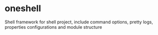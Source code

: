 # oneshell
Shell framework for shell project, include command options, pretty logs, properties configurations and module structure
